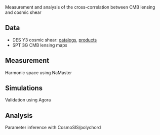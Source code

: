 Measurement and analysis of the cross-correlation between CMB lensing and cosmic shear

## Data
- DES Y3 cosmic shear: [catalogs](https://des.ncsa.illinois.edu/releases/y3a2/Y3key-catalogs), [products](https://des.ncsa.illinois.edu/releases/y3a2/Y3key-products)
- SPT 3G CMB lensing maps

## Measurement
Harmonic space using NaMaster

## Simulations
Validation using Agora

## Analysis
Parameter inference with CosmoSIS/polychord

